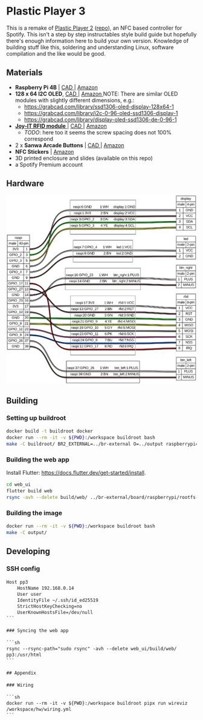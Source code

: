# Plastic Player 3

This is a remake of [Plastic Player 2](https://brendandawes.com/projects/plasticplayer2) ([repo](https://github.com/brendandawes/PlasticPlayer)), an NFC based controller for Spotify. This isn't a step by step instructables style build guide but hopefully there's enough information here to build your own version. Knowledge of building stuff like this, soldering and understanding Linux, software compilation and the like would be good.

## Materials

* **Raspberry Pi 4B** | [ CAD ](https://grabcad.com/library/raspberry-pi-4-model-b-1) | [ Amazon ](https://www.amazon.fr/dp/B07TGBLK33/)
* **128 x 64 I2C OLED**, [ CAD ](https://grabcad.com/library/arduino-0-91-0-96-inch-oled-1) | [ Amazon ](https://www.amazon.fr/dp/B0CN96XB5Y)
  NOTE: There are similar OLED modules with slightly different dimensions, e.g.:
  * https://grabcad.com/library/ssd1306-oled-display-128x64-1
  * https://grabcad.com/library/i2c-0-96-oled-ssd1306-display-1
  * https://grabcad.com/library/display-oled-ssd1306-de-0-96-1
* [ **Joy-IT RFID module** ](https://joy-it.net/en/products/SBC-RFID-RC522) | [ CAD ](https://grabcad.com/library/rfid-rc5222-1) | [ Amazon ](https://www.amazon.fr/dp/B07B3N1WTL)
  * _TODO_: here too it seems the screw spacing does not 100% correspond
* 2 x **Sanwa Arcade Buttons** | [ CAD ](https://grabcad.com/library/sanwa-obsf-24-arcade-button-1) | [ Amazon ](https://www.amazon.fr/dp/B075DCB7LT)
* **NFC Stickers** | [ Amazon ](https://www.amazon.fr/dp/B0BVFM8YVD)
* 3D printed enclosure and slides (available on this repo)
* a Spotify Premium account

## Hardware

![](hw/wiring.png)

## Building

### Setting up buildroot

```sh
docker build -t buildroot docker
docker run --rm -it -v ${PWD}:/workspace buildroot bash
make -C buildroot/ BR2_EXTERNAL=../br-external O=../output raspberrypi4-64-rauc_defconfig
```

### Building the web app

Install Flutter: https://docs.flutter.dev/get-started/install.

```sh
cd web_ui
flutter build web
rsync -avh --delete build/web/ ../br-external/board/raspberrypi/rootfs-overlay/usr/html
```

### Building the image

```sh
docker run --rm -it -v ${PWD}:/workspace buildroot bash
make -C output/
```

## Developing

### SSH config

````
Host pp3
    HostName 192.168.0.14
    User user
    IdentityFile ~/.ssh/id_ed25519
    StrictHostKeyChecking=no
    UserKnownHostsFile=/dev/null
```

### Syncing the web app

```sh
rsync --rsync-path="sudo rsync" -avh --delete web_ui/build/web/ pp3:/usr/html
```

## Appendix

### Wiring

```sh
docker run --rm -it -v ${PWD}:/workspace buildroot pipx run wireviz /workspace/hw/wiring.yml
```
